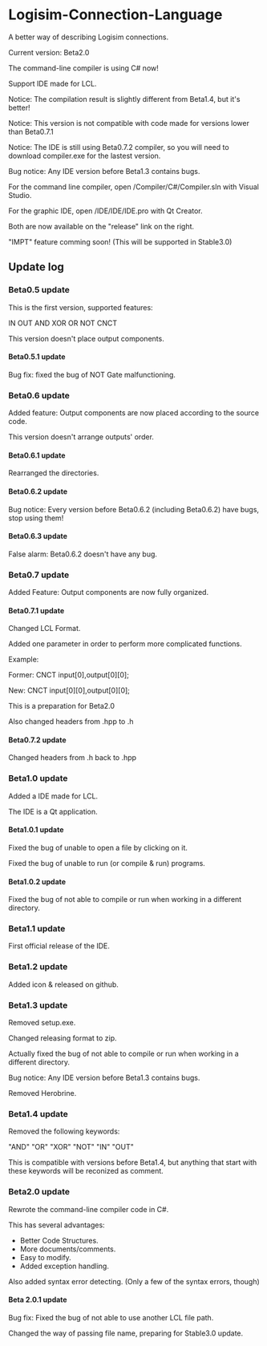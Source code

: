 # Logisim-Connection-Language

 A better way of describing Logisim connections.

 Current version: Beta2.0

 The command-line compiler is using C# now!

 Support IDE made for LCL.

 Notice: The compilation result is slightly different from Beta1.4, but it's better!

 Notice: This version is not compatible with code made for versions lower than Beta0.7.1

 Notice: The IDE is still using Beta0.7.2 compiler, so you will need to download compiler.exe for the lastest version.

 Bug notice: Any IDE version before Beta1.3 contains bugs.

 For the command line compiler, open /Compiler/C#/Compiler.sln with Visual Studio.

 For the graphic IDE, open /IDE/IDE/IDE.pro with Qt Creator.

 Both are now available on the "release" link on the right.

 "IMPT" feature comming soon! (This will be supported in Stable3.0)

## Update log

### Beta0.5 update

 This is the first version, supported features:

 IN OUT AND XOR OR NOT CNCT

 This version doesn't place output components.

#### Beta0.5.1 update

 Bug fix: fixed the bug of NOT Gate malfunctioning.

### Beta0.6 update

 Added feature: Output components are now placed according to the source code.

 This version doesn't arrange outputs' order.

#### Beta0.6.1 update

 Rearranged the directories.

#### Beta0.6.2 update

 Bug notice: Every version before Beta0.6.2 (including Beta0.6.2) have bugs, stop using them!

#### Beta0.6.3 update

 False alarm: Beta0.6.2 doesn't have any bug.

### Beta0.7 update

 Added Feature: Output components are now fully organized.

#### Beta0.7.1 update

 Changed LCL Format.

 Added one parameter in order to perform more complicated functions.

 Example:

 Former: CNCT input[0],output[0][0];

 New: CNCT input[0][0],output[0][0];

 This is a preparation for Beta2.0

 Also changed headers from .hpp to .h

#### Beta0.7.2 update

 Changed headers from .h back to .hpp

### Beta1.0 update

 Added a IDE made for LCL.

 The IDE is a Qt application.

#### Beta1.0.1 update

 Fixed the bug of unable to open a file by clicking on it.

 Fixed the bug of unable to run (or compile & run) programs.

#### Beta1.0.2 update

 Fixed the bug of not able to compile or run when working in a different directory.

### Beta1.1 update

 First official release of the IDE.

### Beta1.2 update

 Added icon & released on github.

### Beta1.3 update

 Removed setup.exe.

 Changed releasing format to zip.

 Actually fixed the bug of not able to compile or run when working in a different directory.

 Bug notice: Any IDE version before Beta1.3 contains bugs.

 Removed Herobrine.

### Beta1.4 update

 Removed the following keywords:

 "AND" "OR" "XOR" "NOT" "IN" "OUT"

 This is compatible with versions before Beta1.4, but anything that start with these keywords will be reconized as comment.

### Beta2.0 update

 Rewrote the command-line compiler code in C#.

 This has several advantages:

- Better Code Structures.
- More documents/comments.
- Easy to modify.
- Added exception handling.

 Also added syntax error detecting. (Only a few of the syntax errors, though)

#### Beta 2.0.1 update

 Bug fix: Fixed the bug of not able to use another LCL file path.

 Changed the way of passing file name, preparing for Stable3.0 update.

